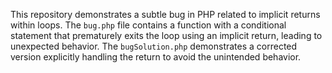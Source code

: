 This repository demonstrates a subtle bug in PHP related to implicit returns within loops. The `bug.php` file contains a function with a conditional statement that prematurely exits the loop using an implicit return, leading to unexpected behavior. The `bugSolution.php` demonstrates a corrected version explicitly handling the return to avoid the unintended behavior.